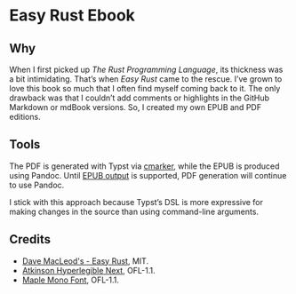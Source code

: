 # Easy Rust Ebook

## Why

When I first picked up _The Rust Programming Language_, its thickness was a bit intimidating. That’s when _Easy Rust_ came to the rescue. I’ve grown to love this book so much that I often find myself coming back to it. The only drawback was that I couldn’t add comments or highlights in the GitHub Markdown or mdBook versions. So, I created my own EPUB and PDF editions.

## Tools

The PDF is generated with Typst via [cmarker](https://github.com/SabrinaJewson/cmarker.typ), while the EPUB is produced using Pandoc. Until [EPUB output](https://github.com/typst/typst/issues/188) is supported, PDF generation will continue to use Pandoc.

I stick with this approach because Typst’s DSL is more expressive for making changes in the source than using command-line arguments.

## Credits

- [Dave MacLeod's - Easy Rust](https://github.com/Dhghomon/easy_rust), MIT.
- [Atkinson Hyperlegible Next](https://github.com/googlefonts/atkinson-hyperlegible-next), OFL-1.1.
- [Maple Mono Font](https://github.com/subframe7536/maple-font), OFL-1.1.
